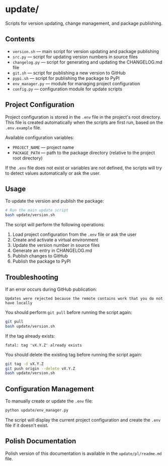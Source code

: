 # update/

Scripts for version updating, change management, and package publishing.

## Contents
- `version.sh` — main script for version updating and package publishing
- `src.py` — script for updating version numbers in source files
- `changelog.py` — script for generating and updating the CHANGELOG.md file
- `git.sh` — script for publishing a new version to GitHub
- `pypi.sh` — script for publishing the package to PyPI
- `env_manager.py` — module for managing project configuration
- `config.py` — configuration module for update scripts

## Project Configuration

Project configuration is stored in the `.env` file in the project's root directory. This file is created automatically when the scripts are first run, based on the `.env.example` file.

Available configuration variables:
- `PROJECT_NAME` — project name
- `PACKAGE_PATH` — path to the package directory (relative to the project root directory)

If the `.env` file does not exist or variables are not defined, the scripts will try to detect values automatically or ask the user.

## Usage

To update the version and publish the package:

```bash
# Run the main update script
bash update/version.sh
```

The script will perform the following operations:
1. Load project configuration from the `.env` file or ask the user
2. Create and activate a virtual environment
3. Update the version number in source files
4. Generate an entry in CHANGELOG.md
5. Publish changes to GitHub
6. Publish the package to PyPI

## Troubleshooting

If an error occurs during GitHub publication:
```
Updates were rejected because the remote contains work that you do not have locally
```

You should perform `git pull` before running the script again:
```bash
git pull
bash update/version.sh
```

If the tag already exists:
```
fatal: tag 'vX.Y.Z' already exists
```

You should delete the existing tag before running the script again:
```bash
git tag -d vX.Y.Z
git push origin --delete vX.Y.Z
bash update/version.sh
```

## Configuration Management

To manually create or update the `.env` file:

```bash
python update/env_manager.py
```

The script will display the current project configuration and create the `.env` file if it doesn't exist.

## Polish Documentation

Polish version of this documentation is available in the `update/pl/readme.md` file.
